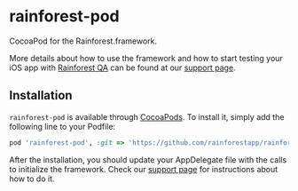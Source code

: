 # rainforest-pod

CocoaPod for the Rainforest.framework.

More details about how to use the framework and how to start testing your iOS app with [Rainforest QA](http://www.rainforestqa.com) can be found at our [support page](http://support.rainforestqa.com/hc/en-us/articles/222170227-Testing-your-Native-iOS-Applications).


## Installation

`rainforest-pod` is available through [CocoaPods](https://cocoapods.org/). To install it, simply add the following line to your Podfile:

```ruby
pod 'rainforest-pod', :git => 'https://github.com/rainforestapp/rainforest-pod.git'
```

After the installation, you should update your AppDelegate file with the calls to initialize the framework. Check our [support page](http://support.rainforestqa.com/hc/en-us/articles/222170227-Testing-your-Native-iOS-Applications) for instructions about how to do it.
